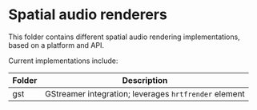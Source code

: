 # Spatial audio renderers

This folder contains different spatial audio rendering implementations, based on a platform and API.

Current implementations include:

| Folder | Description                                           |
|--------|-------------------------------------------------------|
| gst    | GStreamer integration; leverages `hrtfrender` element |
